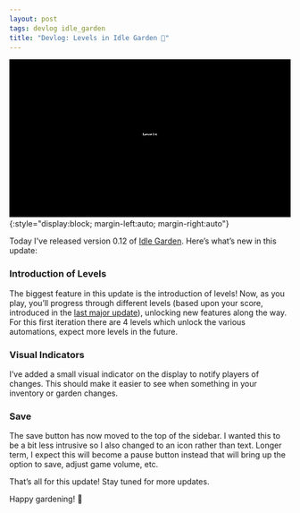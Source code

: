 ```yaml
---
layout: post
tags: devlog idle_garden
title: "Devlog: Levels in Idle Garden 🌱"
---
```


![Idle Garden 0.12](/assets/Idle_Garden_0.12_levels.gif){:style="display:block; margin-left:auto; margin-right:auto"}

Today I've released version 0.12 of [Idle Garden](https://jalamb5.itch.io/idle-garden). Here’s what’s new in this update:

### Introduction of Levels
The biggest feature in this update is the introduction of levels! Now, as you play, you’ll progress through different levels (based upon your score, introduced in the [last major update](https://blog.justinlamb.org/2024/07/24/Devlog-Score-Idle-Garden/)), unlocking new features along the way. For this first iteration there are 4 levels which unlock the various automations, expect more levels in the future.

### Visual Indicators
I’ve added a small visual indicator on the display to notify players of changes. This should make it easier to see when something in your inventory or garden changes.

### Save
The save button has now moved to the top of the sidebar. I wanted this to be a bit less intrusive so I also changed to an icon rather than text. Longer term, I expect this will become a pause button instead that will bring up the option to save, adjust game volume, etc.

That’s all for this update! Stay tuned for more updates.

Happy gardening! 🌼

